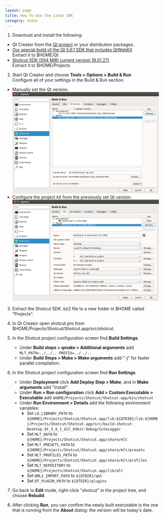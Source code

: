 ```yaml
---
layout: page
title: How To Use the Linux SDK
category: notes
---
```


1. Download and install the following:
  - Qt Creator from the [Qt project](https://www.qt.io/download-open-source/) or your distribution packages.
  - [Our special build of the Qt 5.6.1 SDK that includes QtWebKit](https://s3.amazonaws.com/misc.meltymedia/shotcut-build/qt-5.6.1-ubuntu14.04-x86_64.tar.bz2)    
    Extract it to $HOME/Qt
  - [Shotcut SDK (594 MiB! current version 19.01.27)](http://builds.us.meltytech.s3.amazonaws.com/shotcut/shotcut-linux-x86_64-sdk-190127.txz)    
    Extract it to $HOME/Projects

2. Start Qt Creator and choose **Tools &gt; Options &gt; Build &amp; Run**  
Configure all of your settings in the Build & Run section.
  - Manually set the Qt version.
  ![Version Settings](versions_build_run.png)
  - Configure the project kit from the previously set Qt version.
  ![Kit Settings](kits_build_run.png)  

3. Extract the Shotcut SDK .bz2 file to a new folder in $HOME called "Projects".
4. In Qt Creator open shotcut.pro from $HOME/Projects/Shotcut/Shotcut.app/src/shotcut.
5. In the Shotcut project configuration screen find **Build Settings**.  
   - Under **Build steps &gt; qmake &gt; Additional arguments** add  
   `MLT_PATH=../../.. PREFIX=../../..`
   - Under **Build Steps &gt; Make &gt; Make arguments** add "-j" for faster parallel compilation.
6. In the Shotcut project configuration screen find **Run Settings**.  
   - Under **Deployment** click **Add Deploy Step &gt; Make**, and in **Make arguments** add "install".  
   - Under **Run &gt; Run configuration** click **Add &gt; Custom Executable &gt; Executable** add   `$HOME/Projects/Shotcut/Shotcut.app/bin/shotcut`
   - Under **Run Environment &gt; Details** add the following environment variables:
     - Set `LD_LIBRARY_PATH` to `${HOME}/Projects/Shotcut/Shotcut.app/lib:${QTDIR}/lib:${HOME}/Projects/Shotcut/Shotcut.app/src/build-shotcut-Desktop_Qt_5_6_1_GCC_64bit-Debug/CuteLogger`
     - Set `MLT_DATA` to `${HOME}/Projects/Shotcut/Shotcut.app/share/mlt`
     - Set `MLT_PRESETS_PATH` to `${HOME}/Projects/Shotcut/Shotcut.app/share/mlt/presets`
     - Set `MLT_PROFILES_PATH` to `${HOME}/Projects/Shotcut/Shotcut.app/share/mlt/profiles`
     - Set `MLT_REPOSITORY` to `${HOME}/Projects/Shotcut/Shotcut.app/lib/mlt`
     - Set `QML2_IMPORT_PATH` to `${QTDIR}/qml`
     - Set `QT_PLUGIN_PATH` to `${QTDIR}/plugins`

7. Go back to **Edit** mode, right-click "shotcut" in the project tree, and choose **Rebuild**.

8. After clicking **Run**, you can confirm the newly built executable is the one
   that is running from the **About** dialog: the version will be today's date.
